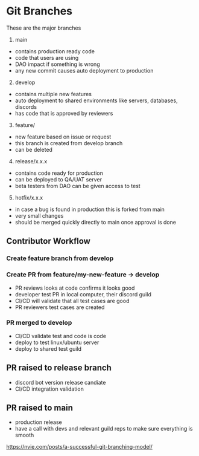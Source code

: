 # Git Branches

These are the major branches

1. main

-   contains production ready code
-   code that users are using
-   DAO impact if something is wrong
-   any new commit causes auto deployment to production

2. develop

-   contains multiple new features
-   auto deployment to shared environments like servers, databases, discords
-   has code that is approved by reviewers

3. feature/

-   new feature based on issue or request
-   this branch is created from develop branch
-   can be deleted

4. release/x.x.x

-   contains code ready for production
-   can be deployed to QA/UAT server
-   beta testers from DAO can be given access to test

5. hotfix/x.x.x

-   in case a bug is found in production this is forked from main
-   very small changes
-   should be merged quickly directly to main once approval is done

## Contributor Workflow

### Create feature branch from develop

### Create PR from feature/my-new-feature -> develop

-   PR reviews looks at code confirms it looks good
-   developer test PR in local computer, their discord guild
-   CI/CD will validate that all test cases are good
-   PR reviewers test cases are created

### PR merged to develop

-   CI/CD validate test and code is code
-   deploy to test linux/ubuntu server
-   deploy to shared test guild

## PR raised to release branch

-   discord bot version release candiate
-   CI/CD integration validation

## PR raised to main

-   production release
-   have a call with devs and relevant guild reps to make sure everything is smooth

https://nvie.com/posts/a-successful-git-branching-model/
